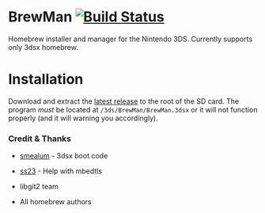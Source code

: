 # BrewMan [![Build Status](https://travis-ci.org/Repo3DS/BrewMan.png?branch=master)](https://travis-ci.org/Repo3DS/BrewMan)

Homebrew installer and manager for the Nintendo 3DS. Currently supports only 3dsx homebrew.

# Installation

Download and extract the [latest release](https://github.com/Repo3DS/BrewMan/releases/latest) to the root of the SD card. The program *must* be located at `/3ds/BrewMan/BrewMan.3dsx` or it will not function properly (and it will warning you accordingly).

### Credit & Thanks

- [smealum](https://github.com/smealum) - 3dsx boot code

- [ss23](https://github.com/ss23) - Help with mbedtls

- libgit2 team

- All homebrew authors

